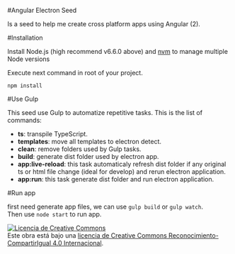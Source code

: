 #Angular Electron Seed

Is a seed to help me create cross platform apps using Angular (2).

#Installation

Install Node.js (high recommend v6.6.0 above) and [nvm](http://nvm.sh/) to manage multiple Node versions

Execute next command in root of your project.

`npm install`

#Use Gulp

This seed use Gulp to automatize repetitive tasks. This is the list of commands:

- **ts**: transpile TypeScript.
- **templates**: move all templates to electron detect.
- **clean**: remove folders used by Gulp tasks.
- **build**: generate dist folder used by electron app.
- **app:live-reload**: this task automaticaly refresh dist folder if any original ts or html file change (ideal for develop) and rerun electron application.
- **app:run**: this task generate dist folder and run electron application.


#Run app

first need generate app files, we can use `gulp build` or `gulp watch`.  
Then use `node start` to run app.

<a rel="license" href="http://creativecommons.org/licenses/by-sa/4.0/"><img alt="Licencia de Creative Commons" style="border-width:0" src="https://i.creativecommons.org/l/by-sa/4.0/88x31.png" /></a><br />Este obra está bajo una <a rel="license" href="http://creativecommons.org/licenses/by-sa/4.0/">licencia de Creative Commons Reconocimiento-CompartirIgual 4.0 Internacional</a>.
